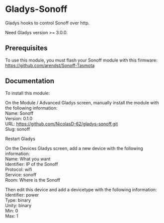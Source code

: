# Gladys-Sonoff

Gladys hooks to control Sonoff over http.

Need Gladys version >= 3.0.0.

## Prerequisites

To use this module, you must flash your Sonoff module with this firmware:  
https://github.com/arendst/Sonoff-Tasmota

## Documentation

To install this module: 

On the Module / Advanced Gladys screen, manually install the module with the following information:  
Name: Sonoff  
Version: 0.1.0  
URL: https://github.com/NicolasD-62/gladys-sonoff.git  
Slug: sonoff  

Restart Gladys

On the Devices Gladys screen, add a new device with the following information:  
Name: What you want  
Identifier: IP of the Sonoff  
Protocol: wifi  
Service: sonoff  
Room: Where is the Sonoff

Then edit this device and add a devicetype with the following information:  
Identifier: power  
Type: binary  
Unity: binary  
Min: 0  
Max: 1
